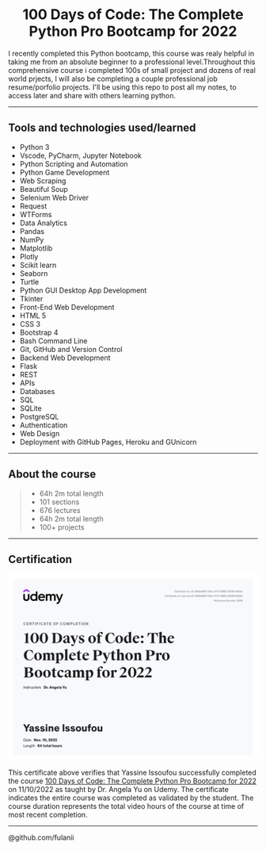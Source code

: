 

<h1 align="center" <a href="https://www.udemy.com/course/100-days-of-code/">100 Days of Code: The Complete Python Pro Bootcamp for 2022</a> </h1>

<p>
    I recently completed this Python bootcamp, this course was realy helpful in taking me from an absolute beginner to a professional level.Throughout this comprehensive course i completed 100s of small project and dozens of real world prjects, I will also be completing a couple professional job resume/porfolio projects. I'll be using this repo to post all my notes, to access later and share with others learning python.
</p>


---
## Tools and technologies used/learned
- Python 3
- Vscode, PyCharm, Jupyter Notebook
- Python Scripting and Automation
- Python Game Development
- Web Scraping
- Beautiful Soup
- Selenium Web Driver
- Request
- WTForms
- Data Analytics
- Pandas
- NumPy
- Matplotlib
- Plotly
- Scikit learn
- Seaborn
- Turtle
- Python GUI Desktop App Development
- Tkinter
- Front-End Web Development
- HTML 5
- CSS 3
- Bootstrap 4
- Bash Command Line
- Git, GitHub and Version Control
- Backend Web Development
- Flask
- REST
- APIs
- Databases
- SQL
- SQLite
- PostgreSQL
- Authentication
- Web Design
- Deployment with GitHub Pages, Heroku and GUnicorn


---
## About the course
> - 64h 2m total length
> - 101 sections 
> - 676 lectures 
> - 64h 2m total length
> - 100+ projects


---
## Certification
![certification image](certification.jpeg)

This certificate above verifies that Yassine Issoufou successfully completed the course <a href="https://www.udemy.com/course/100-days-of-code/">100 Days of Code: The Complete Python Pro Bootcamp for 2022 </a> on 11/10/2022 as taught by Dr. Angela Yu on Udemy. The certificate indicates the entire course was completed as validated by the student. The course duration represents the total video hours of the course at time of most recent completion.

---
@github.com/fulanii